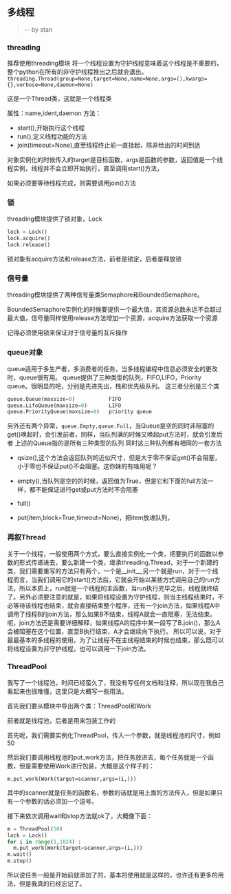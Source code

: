 ## 多线程
> -- by stan

### threading
推荐使用threading模块 
将一个线程设置为守护线程意味着这个线程是不重要的，整个python在所有的非守护线程推出之后就会退出。 
`threading.Thread(group=None,target=None,name=None,args=(),kwargs={},verbose=None,daemon=None)`

这是一个Thread类，这就是一个线程类 

属性：name,ident,daemon
方法：
- start(),开始执行这个线程
- run(),定义线程功能的方法
- join(timeout=None),直至线程终止前一直挂起，除非给出的时间到达

对象实例化的时候传入的target是目标函数，args是函数的参数，返回值是一个线程实例，线程并不会立即开始执行，直至调用start()方法，

如果必须要等待线程完成，则需要调用join()方法 

### 锁
threading模块提供了锁对象，Lock 
~~~python
lock = Lock()
lock.acquire()
lock.release()
~~~
锁对象有acquire方法和release方法，前者是锁定，后者是释放锁 

### 信号量

threading模块提供了两种信号量类Semaphore和BoundedSemaphore。

BoundedSemaphore实例化的时候要提供一个最大值，其资源总数永远不会超过最大值，信号量同样使用release方法增加一个资源，acquire方法获取一个资源

记得必须使用锁来保证对于信号量的互斥操作

### queue对象

queue适用于多生产者，多消费者的任务，当多线程编程中信息必须安全的更改时，queue很有用。
queue提供了三种类型的队列，FIFO,LIFO，Priority queue。很明显的吧，分别是先进先出，栈和优先级队列。
这三者分别是三个类

~~~python
queue.Queue(maxsize=0)           FIFO
queue.LifoQueue(maxsize=0)       LIFO
queue.PriorityQueue(maxsize=0)   priority queue  
~~~
另外还有两个异常，`queue.Empty,queue.Full`，当Queue是空的同时非阻塞的get()唤起时，会引发前者，同样，当队列满的时候又唤起put方法时，就会引发后者 
上述的Queue指的是所有三种类型的队列 
同时这三种队列都有相同的一套方法 
- qsize(),这个方法会返回队列的近似尺寸，但是大于零不保证get()不会阻塞，小于零也不保证put()不会阻塞。这你妹的有啥用呢？

- empty(),当队列是空的的时候，返回值为True，但是它和下面的full方法一样，都不能保证进行get或put方法时不会阻塞  

- full()

- put(item,block=True,timeout=None)，把item放进队列，

### 再叙Thread

关于一个线程，一般使用两个方式，要么直接实例化一个类，把要执行的函数以参数的形式传递进去，要么新建一个类，继承threading.Thread，对于一个新建的类，我们需要重写的方法只有两个，一个是__init__,另一个就是run，对于一个线程而言，当我们调用它的start()方法后，它就会开始以某些方式调用自己的run方法，所以本质上，run就是一个线程的主函数，当run执行完毕之后，线程就终结了。另外必须要注意的就是，如果将线程设置为守护线程，则当主线程结束时，不必等待该线程也结束，就会直接结束整个程序，还有一个join方法，如果线程A中调用了线程B的join方法，那么如果B不结束，线程A就会一直阻塞，无法结束。 
呃，join方法还是需要详细解释，如果线程A的程序中某一段写了B.join()，那么A会被阻塞在这个位置，直至B执行结束，A才会继续向下执行。 
所以可以说，对于最最基本的多线程的使用，为了让线程不在主线程结束的时候也结束，那么既可以将线程设置为非守护线程，也可以调用一下join方法。 



### ThreadPool

我写了一个线程池，时间已经蛮久了，我没有写任何文档和注释，所以现在我自己看起来也很难懂，这里只是大概写一些用法。

首先我们要从模块中导出两个类：ThreadPool和Work

前者就是线程池，后者是用来包装工作的

首先呢，我们需要实例化ThreadPool，传入一个参数，就是线程池的尺寸，例如50

然后我们要调用线程池的put_work方法，把任务放进去，每个任务就是一个函数，但是需要使用Work进行包装，大概是这个样子的：

`m.put_work(Work(target=scanner,args=(i,)))`

其中的scanner就是任务的函数名，参数的话就是用上面的方法传入，但是如果只有一个参数的话必须加一个逗号。

接下来依次调用wait和stop方法就ok了，大概像下面：

~~~python
m = ThreadPool(50)
lock = Lock()
for i in range(1,1024) :
  m.put_work(Work(target=scanner,args=(i,)))
m.wait()
m.stop()
~~~

所以说任务一般是开始前就添加了的，基本的使用就是这样的，也许还有更多的用法，但是我真的已经忘记了。